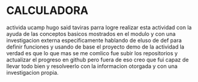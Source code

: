 # CALCULADORA
activida ucamp hugo said taviras parra
logre realizar esta actividad con la ayuda de las conceptos basicos mostrados en el modulo y con una investigacion externa especificamente hablando de eluso de def para definir funciones y usando de base el proyecto demo de la actividad la verdad 
es que lo que mas se me comlico fue subir los repositorios y actualizar el progreso en github pero fuera de eso creo que fui capaz de llevar todo bien y resolveerlo con la informacion otorgada y con una investigacion propia.
